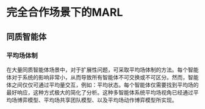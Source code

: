 # 完全合作场景下的MARL

## 同质智能体

### 平均场体制

在大量同质智能体场景中，对于扩展性问题，可采取平均场体制的方法。每个智能体对于系统的影响非常小，从而导致所有智能体不可交换或不可区分。然而，智能体之间仅仅可通过平均量交互，例如：平均状态。每个智能体仅需要找到平均场的最好响应，这种方式极大的简化了分析。这种多智能体系统平均场视角已经通过平均场博弈模型、平均场共享团队模型、以及平均场动作博弈模型所实现。



